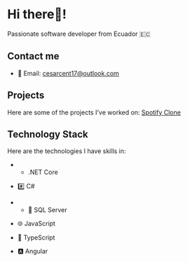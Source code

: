# Hi there👋!

Passionate software developer from Ecuador 🇪🇨

## Contact me

- 📧 Email: cesarcent17@outlook.com

## Projects

Here are some of the projects I've worked on:
[Spotify Clone](https://spotify-clone-cent.netlify.app/)
     
## Technology Stack

Here are the technologies I have skills in:

- - .NET Core
- #️⃣ C#
- - 🧪 SQL Server

- 🌐 JavaScript
- 🔷 TypeScript
- 🅰️ Angular



